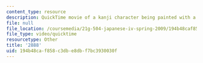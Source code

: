 ```yaml
---
content_type: resource
description: QuickTime movie of a kanji character being painted with a brush.
file: null
file_location: /coursemedia/21g-504-japanese-iv-spring-2009/194b48caf858c3dbe8dbf7bc3930030f_2888.mov
file_type: video/quicktime
resourcetype: Other
title: '2888'
uid: 194b48ca-f858-c3db-e8db-f7bc3930030f
---
```

